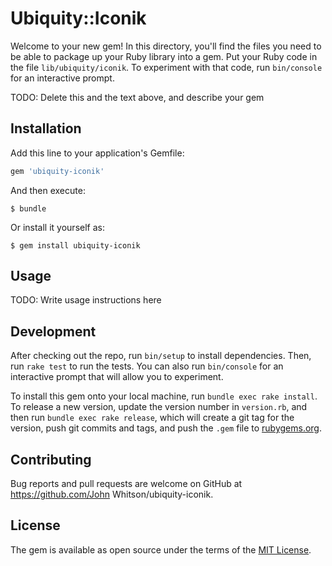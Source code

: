 # Ubiquity::Iconik

Welcome to your new gem! In this directory, you'll find the files you need to be able to package up your Ruby library into a gem. Put your Ruby code in the file `lib/ubiquity/iconik`. To experiment with that code, run `bin/console` for an interactive prompt.

TODO: Delete this and the text above, and describe your gem

## Installation

Add this line to your application's Gemfile:

```ruby
gem 'ubiquity-iconik'
```

And then execute:

    $ bundle

Or install it yourself as:

    $ gem install ubiquity-iconik

## Usage

TODO: Write usage instructions here

## Development

After checking out the repo, run `bin/setup` to install dependencies. Then, run `rake test` to run the tests. You can also run `bin/console` for an interactive prompt that will allow you to experiment.

To install this gem onto your local machine, run `bundle exec rake install`. To release a new version, update the version number in `version.rb`, and then run `bundle exec rake release`, which will create a git tag for the version, push git commits and tags, and push the `.gem` file to [rubygems.org](https://rubygems.org).

## Contributing

Bug reports and pull requests are welcome on GitHub at https://github.com/John Whitson/ubiquity-iconik.


## License

The gem is available as open source under the terms of the [MIT License](http://opensource.org/licenses/MIT).

